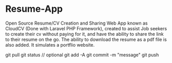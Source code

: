 # Resume-App
Open Source Resume/CV Creation and Sharing Web App known as CloudCV (Done with Laravel PHP Framework), created to assist Job seekers to create their cv without paying for it, and have the ability to share
the link to their resume on the go. The ability to download the resume as a pdf file is also added. It simulates
a portflio website.


git pull
git status // optional
git add -A
git commit -m "message"
git push

